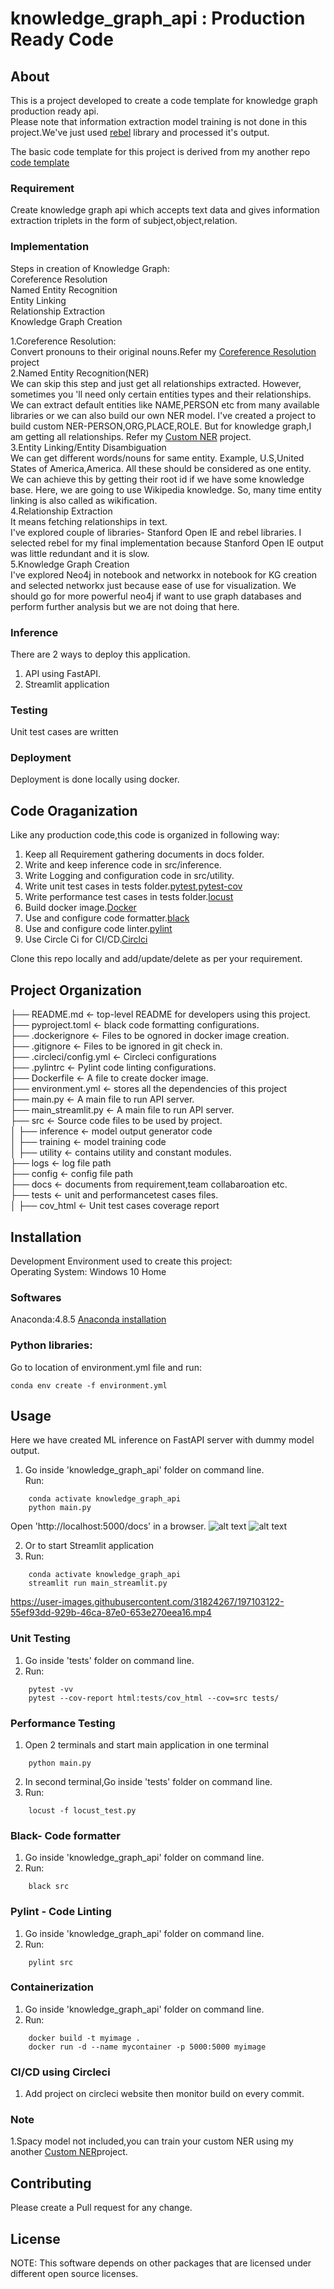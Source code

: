 # knowledge_graph_api : Production Ready Code


## About  
This is a project developed to create a code template for knowledge graph production ready api.    
Please note that information extraction model training is not done in this project.We've just used <a href="https://github.com/Babelscape/rebel">rebel</a> library and processed it's output.   


The basic code template for this project is derived from my another repo <a href="https://github.com/sarang0909/Code_Template">code template</a> 


### Requirement

Create knowledge graph api which accepts text data and gives information extraction triplets in the form of subject,object,relation.     
   
### Implementation   
Steps in creation of Knowledge Graph:   
Coreference Resolution    
Named Entity Recognition    
Entity Linking    
Relationship Extraction    
Knowledge Graph Creation    


1.Coreference Resolution:    
Convert pronouns to their original nouns.Refer my <a href="https://github.com/sarang0909/coreference_resolution_api">Coreference Resolution</a> project       
2.Named Entity Recognition(NER)      
We can skip this step and just get all relationships extracted. However, sometimes you 'll need only certain entities types and their relationships. We can extract default entities like NAME,PERSON etc from many available libraries or we can also build our own NER model. I've created a project to build custom NER-PERSON,ORG,PLACE,ROLE. But for knowledge graph,I am getting all relationships.
Refer my <a href="https://github.com/sarang0909/custom_ner_api">Custom NER</a> project.                
3.Entity Linking/Entity Disambiguation      
We can get different words/nouns for same entity. Example, U.S,United States of America,America. All these should be considered as one entity. We can achieve this by getting their root id if we have some knowledge base. Here, we are going to use Wikipedia knowledge. So, many time entity linking is also called as wikification.          
4.Relationship Extraction     
It means fetching relationships in text.     
I've explored couple of libraries- Stanford Open IE and rebel libraries. 
I selected rebel for my final implementation because Stanford Open IE output was little redundant and it is slow.      
5.Knowledge Graph Creation     
I've explored Neo4j in notebook and networkx in notebook for KG creation and selected networkx just because ease of use for visualization. We should go for more powerful neo4j if want to use graph databases and perform further analysis but we are not doing that here.      



### Inference   
There are 2 ways to deploy this application.   
1. API using FastAPI.
2. Streamlit application

### Testing     
Unit test cases are written   

### Deployment 
Deployment is done locally using docker.   


## Code Oraganization   
Like any production code,this code is organized in following way:   
1. Keep all Requirement gathering documents in docs folder.       
2. Write and keep inference code in src/inference.   
3. Write Logging and configuration code in src/utility.      
4. Write unit test cases in tests folder.<a href="https://docs.pytest.org/en/7.1.x/">pytest</a>,<a href="https://pytest-cov.readthedocs.io/en/latest/readme.html">pytest-cov</a>    
5. Write performance test cases in tests folder.<a href="https://locust.io/">locust</a>     
6. Build docker image.<a href="https://www.docker.com/">Docker</a>  
7. Use and configure code formatter.<a href="https://black.readthedocs.io/en/stable/">black</a>     
8. Use and configure code linter.<a href="https://pylint.pycqa.org/en/latest/">pylint</a>     
9. Use Circle Ci for CI/CD.<a href="https://circleci.com/developer">Circlci</a>    
 
Clone this repo locally and add/update/delete as per your requirement.   
 
## Project Organization


├── README.md         		<- top-level README for developers using this project.    
├── pyproject.toml         		<- black code formatting configurations.    
├── .dockerignore         		<- Files to be ognored in docker image creation.    
├── .gitignore         		<- Files to be ignored in git check in.    
├── .circleci/config.yml         		<- Circleci configurations       
├── .pylintrc         		<- Pylint code linting configurations.    
├── Dockerfile         		<- A file to create docker image.    
├── environment.yml 	    <- stores all the dependencies of this project    
├── main.py 	    <- A main file to run API server.    
├── main_streamlit.py 	    <- A main file to run API server.  
├── src                     <- Source code files to be used by project.    
│       ├── inference 	        <- model output generator code   
│       ├── training 	        <- model training code  
│       ├── utility	        <- contains utility  and constant modules.   
├── logs                    <- log file path   
├── config                  <- config file path   
├── docs               <- documents from requirement,team collabaroation etc.   
├── tests               <- unit and performancetest cases files.   
│       ├── cov_html 	        <- Unit test cases coverage report    

## Installation
Development Environment used to create this project:  
Operating System: Windows 10 Home  

### Softwares
Anaconda:4.8.5  <a href="https://docs.anaconda.com/anaconda/install/windows/">Anaconda installation</a>   
 

### Python libraries:
Go to location of environment.yml file and run:  
```
conda env create -f environment.yml
```

 

## Usage
Here we have created ML inference on FastAPI server with dummy model output.

1. Go inside 'knowledge_graph_api' folder on command line.  
   Run:
  ``` 
      conda activate knowledge_graph_api  
      python main.py       
  ```
  Open 'http://localhost:5000/docs' in a browser.
![alt text](docs/fastapi_first.jpg?raw=true)
![alt text](docs/fastapi_second.jpg?raw=true)
 
2. Or to start Streamlit application  
5. Run:
  ``` 
      conda activate knowledge_graph_api  
      streamlit run main_streamlit.py 
  ```  



https://user-images.githubusercontent.com/31824267/197103122-55ef93dd-929b-46ca-87e0-653e270eea16.mp4


 
### Unit Testing
1. Go inside 'tests' folder on command line.
2. Run:
  ``` 
      pytest -vv 
      pytest --cov-report html:tests/cov_html --cov=src tests/ 
  ```
 
### Performance Testing
1. Open 2 terminals and start main application in one terminal  
  ``` 
      python main.py 
  ```

2. In second terminal,Go inside 'tests' folder on command line.
3. Run:
  ``` 
      locust -f locust_test.py  
  ```

### Black- Code formatter
1. Go inside 'knowledge_graph_api' folder on command line.
2. Run:
  ``` 
      black src 
  ```

### Pylint -  Code Linting
1. Go inside 'knowledge_graph_api' folder on command line.
2. Run:
  ``` 
      pylint src  
  ```

### Containerization
1. Go inside 'knowledge_graph_api' folder on command line.
2. Run:
  ``` 
      docker build -t myimage .  
      docker run -d --name mycontainer -p 5000:5000 myimage         
  ```


### CI/CD using Circleci
1. Add project on circleci website then monitor build on every commit.


### Note   
1.Spacy model not included,you can train your custom NER using my another <a href="https://github.com/sarang0909/custom_ner_api">Custom NER</a>project.    

## Contributing
Please create a Pull request for any change. 

## License


NOTE: This software depends on other packages that are licensed under different open source licenses.

